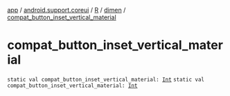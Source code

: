[app](../../../index.md) / [android.support.coreui](../../index.md) / [R](../index.md) / [dimen](index.md) / [compat_button_inset_vertical_material](./compat_button_inset_vertical_material.md)

# compat_button_inset_vertical_material

`static val compat_button_inset_vertical_material: `[`Int`](https://kotlinlang.org/api/latest/jvm/stdlib/kotlin/-int/index.html)
`static val compat_button_inset_vertical_material: `[`Int`](https://kotlinlang.org/api/latest/jvm/stdlib/kotlin/-int/index.html)